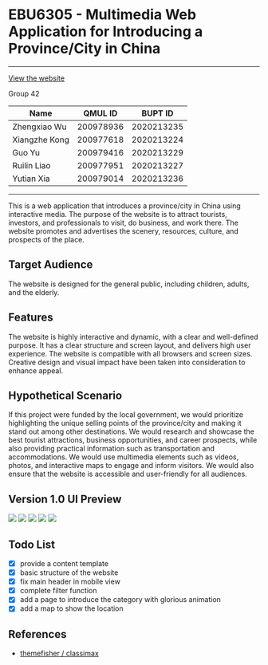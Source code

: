 # EBU6305 - Multimedia Web Application for Introducing a Province/City in China

---
[View the website](https://t0saki.github.io/Multimedia-Web-Application/index.html)

Group 42

| Name          | QMUL ID   | BUPT ID    |
| ------------- | --------- | ---------- |
| Zhengxiao Wu  | 200978936 | 2020213235 |
| Xiangzhe Kong | 200977618 | 2020213224 |
| Guo Yu        | 200979416 | 2020213229 |
| Ruilin Liao   | 200977951 | 2020213227 |
| Yutian Xia    | 200979014 | 2020213236 |

---

This is a web application that introduces a province/city in China using interactive media. The purpose of the website is to attract tourists, investors, and professionals to visit, do business, and work there. The website promotes and advertises the scenery, resources, culture, and prospects of the place.

## Target Audience

The website is designed for the general public, including children, adults, and the elderly.

## Features

The website is highly interactive and dynamic, with a clear and well-defined purpose. It has a clear structure and screen layout, and delivers high user experience. The website is compatible with all browsers and screen sizes. Creative design and visual impact have been taken into consideration to enhance appeal.

## Hypothetical Scenario

If this project were funded by the local government, we would prioritize highlighting the unique selling points of the province/city and making it stand out among other destinations. We would research and showcase the best tourist attractions, business opportunities, and career prospects, while also providing practical information such as transportation and accommodations. We would use multimedia elements such as videos, photos, and interactive maps to engage and inform visitors. We would also ensure that the website is accessible and user-friendly for all audiences.

## Version 1.0 UI Preview
![](./UI%20images/Wireframe%201.png)
![](./UI%20images/Wireframe%202.png)
![](./UI%20images/Wireframe%203.png)
![](./UI%20images/Wireframe%204.png)
![](./UI%20images/Wireframe%205.png)

## Todo List
- [x] provide a content template
- [x] basic structure of the website
- [x] fix main header in mobile view
- [x] complete filter function
- [x] add a page to introduce the category with glorious animation
- [x] add a map to show the location

## References

* [themefisher / classimax](https://github.com/themefisher/classimax)
